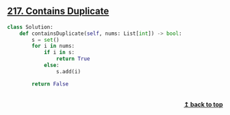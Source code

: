 ## [217. Contains Duplicate](https://leetcode.com/problems/contains-duplicate/)

```python
class Solution:
    def containsDuplicate(self, nums: List[int]) -> bool:
        s = set()
        for i in nums:
            if i in s:
                return True
            else:
                s.add(i)

        return False
```


<br/>
<div align="right">
    <b><a href="#top">↥ back to top</a></b>
</div>
<br/>
